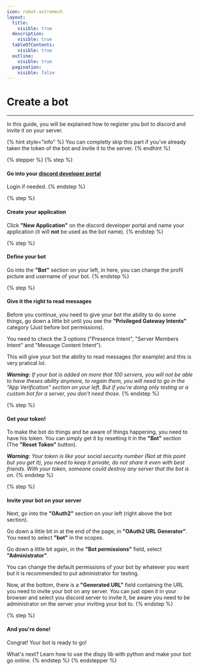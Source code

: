 ```yaml
---
icon: robot-astromech
layout:
  title:
    visible: true
  description:
    visible: true
  tableOfContents:
    visible: true
  outline:
    visible: true
  pagination:
    visible: false
---
```


# Create a bot

***

In this guide, you will be explained how to register you bot to discord and invite it on your server.

{% hint style="info" %}
You can completly skip this part if you've already taken the token of the bot and invite it to the server.
{% endhint %}

{% stepper %}
{% step %}
#### Go into your [discord developer portal](https://discord.com/developers/applications)

Login if needed.
{% endstep %}

{% step %}
#### Create your application

Click **"New Application"** on the discord developer portal and name your application (it will **not** be used as the bot name).
{% endstep %}

{% step %}
#### Define your bot

Go into the **"Bot"** section on your left, in here, you can change the profil picture and username of your bot.
{% endstep %}

{% step %}
#### Give it the right to read messages

Before you continue, you need to give your bot the ability to do some things, go down a little bit until you see the **"Privileged Gateway Intents"** category (Just before bot permissions).

You need to check the 3 options ("Presence Intent", "Server Members Intent" and "Message Content Intent").

This will give your bot the ability to read messages (for example) and this is very pratical lol.

_**Warning:** If your bot is added on more that 100 servers, you will not be able to have theses ability anymore, to regain them, you will need to go in the "App Verification" section on your left. But if you're doing only testing or a custom bot for a server, you don't need those._
{% endstep %}

{% step %}
#### Get your token!

To make the bot do things and be aware of things happening, you need to have his token. You can simply get it by resetting it in the **"Bot"** section (The **"Reset Token"** button).

_**Warning:** Your token is like your social security number (Not at this point but you get it), you need to keep it private, do not share it even with best friends. With your token, someone could destroy any server that the bot is on._
{% endstep %}

{% step %}
#### Invite your bot on your server

Next, go into the **"0Auth2"** section on your left (right above the bot section).

Go down a little bit in at the end of the page, in **"OAuth2 URL Generator"**. You need to select **"bot"** in the scopes.

Go down a little bit again, in the **"Bot permissions"** field, select **"Administrator"**.

You can change the default permissions of your bot by whatever you want but it is recommended to put administrator for testing.

Now, at the bottom, there is a **"Generated URL"** field containing the URL you need to invite your bot on any server. You can just open it in your browser and select you discord server to invite it, be aware you need to be administrator on the server your inviting your bot to.
{% endstep %}

{% step %}
#### And you're done!

Congrat! Your bot is ready to go!

What's next? Learn how to use the dispy lib with python and make your bot go online.
{% endstep %}
{% endstepper %}
